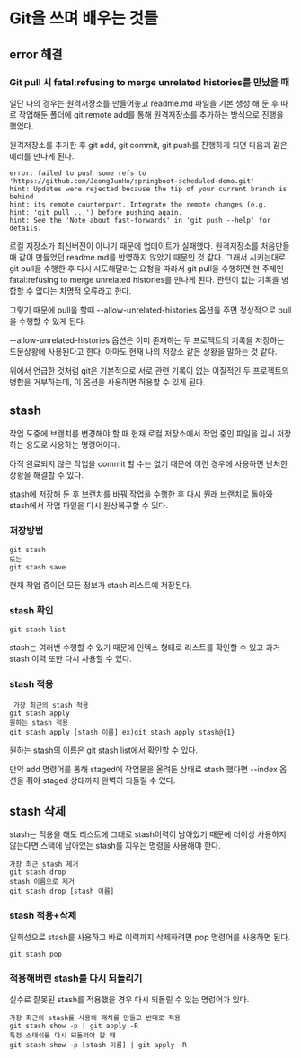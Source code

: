 # Git을 쓰며 배우는 것들

## error 해결

### Git pull 시 fatal:refusing to merge unrelated histories를 만났을 때

일단 나의 경우는 원격저장소를 만들어놓고 readme.md 파일을 기본 생성 해 둔 후 따로 작업해둔 폴더에 git remote add를 통해 원격저장소를 추가하는 방식으로 진행을 했었다.

원격저장소를 추가한 후 git add, git commit, git push를 진행하게 되면 다음과 같은 에러를 만나게 된다.

```
error: failed to push some refs to 'https://github.com/JeongJunHo/springboot-scheduled-demo.git'
hint: Updates were rejected because the tip of your current branch is behind
hint: its remote counterpart. Integrate the remote changes (e.g.
hint: 'git pull ...') before pushing again.
hint: See the 'Note about fast-forwards' in 'git push --help' for details.

```

로컬 저장소가 최신버전이 아니기 때문에 업데이트가 실패했다. 원격저장소를 처음만들때 같이 만들었던 readme.md를 반영하지 않았기 때문인 것 같다. 그래서 시키는대로 git pull을 수행한 후 다시 시도해달라는 요청을 따라서 git pull을 수행하면 현 주제인 fatal:refusing to merge unrelated histories를 만나게 된다. 관련이 없는 기록을 병합할 수 없다는 치명적 오류라고 한다.

그렇기 때문에 pull을 할때 --allow-unrelated-histories 옵션을 주면 정상적으로 pull을 수행할 수 있게 된다.

--allow-unrelated-histories 옵션은 이미 존재하는 두 프로젝트의 기록을 저장하는 드문상황에 사용된다고 한다. 아마도 현재 나의 저장소 같은 상황을 말하는 것 같다.

위에서 언급한 것처럼 git은 기본적으로 서로 관련 기록이 없는 이질적인 두 프로젝트의 병합을 거부하는데, 이 옵션을 사용하면 허용할 수 있게 된다.

## stash

작업 도중에 브랜치를 변경해야 할 때 현재 로컬 저장소에서 작업 중인 파일을 임시 저장하는 용도로 사용하는 명령어이다.

아직 완료되지 않은 작업을 commit 할 수는 없기 때문에 이런 경우에 사용하면 난처한 상황을 해결할 수 있다.

stash에 저장해 둔 후 브랜치를 바꿔 작업을 수행한 후 다시 원래 브랜치로 돌아와 stash에서 작업 파일을 다시 원상복구할 수 있다.



### 저장방법

```
git stash
또는
git stash save
```

현재 작업 중이던 모든 정보가 stash 리스트에 저장된다.

### stash 확인

```
git stash list
```

stash는 여러번 수행할 수 있기 때문에 인덱스 형태로 리스트를 확인할 수 있고 과거 stash 이력 또한 다시 사용할 수 있다.

### stash 적용

```
 가장 최근의 stash 적용
git stash apply
원하는 stash 적용
git stash apply [stash 이름] ex)git stash apply stash@{1}
```

원하는 stash의 이름은 git stash list에서 확인할 수 있다. 

만약 add 명령어를 통해 staged에 작업물을 올려둔 상태로 stash 했다면 --index 옵션을 줘야 staged 상태까지 완벽히 되돌릴 수 있다.

## stash 삭제

stash는 적용을 해도 리스트에 그대로 stash이력이 남아있기 때문에 더이상 사용하지 않는다면 스택에 남아있는 stash를 지우는 명령을 사용해야 한다.

```
가장 최근 stash 제거
git stash drop
stash 이름으로 제거
git stash drop [stash 이름]
```

### stash 적용+삭제

일회성으로 stash를 사용하고 바로 이력까지 삭제하려면 pop 명령어를 사용하면 된다.

```
git stash pop
```

### 적용해버린 stash를 다시 되돌리기

실수로 잘못된 stash를 적용했을 경우 다시 되돌릴 수 있는 명렁어가 있다.

```
가장 최근의 stash를 사용해 패치를 만들고 반대로 적용
git stash show -p | git apply -R
특정 스태쉬를 다시 되돌려야 할 때
git stash show -p [stash 이름] | git apply -R
```

